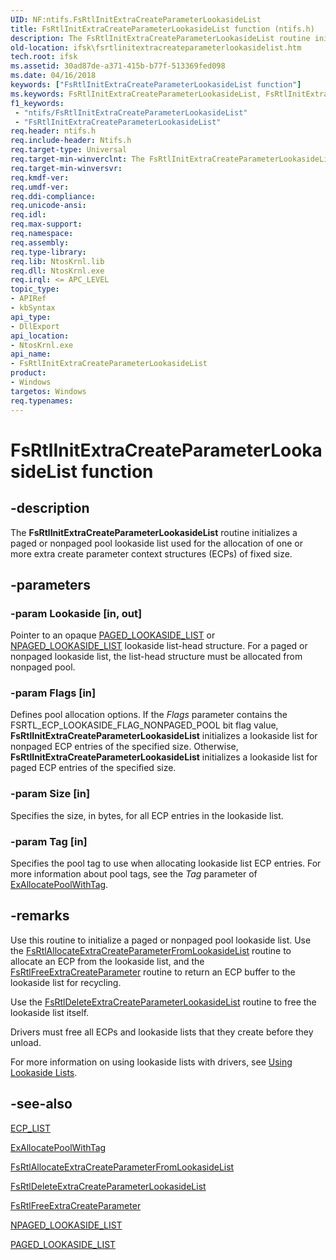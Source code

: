 ```yaml
---
UID: NF:ntifs.FsRtlInitExtraCreateParameterLookasideList
title: FsRtlInitExtraCreateParameterLookasideList function (ntifs.h)
description: The FsRtlInitExtraCreateParameterLookasideList routine initializes a paged or nonpaged pool lookaside list used for the allocation of one or more extra create parameter context structures (ECPs) of fixed size.
old-location: ifsk\fsrtlinitextracreateparameterlookasidelist.htm
tech.root: ifsk
ms.assetid: 30ad87de-a371-415b-b77f-513369fed098
ms.date: 04/16/2018
keywords: ["FsRtlInitExtraCreateParameterLookasideList function"]
ms.keywords: FsRtlInitExtraCreateParameterLookasideList, FsRtlInitExtraCreateParameterLookasideList routine [Installable File System Drivers], fsrtlref_4b4e21ec-cfcc-45b7-bcb9-74dbc7c486ac.xml, ifsk.fsrtlinitextracreateparameterlookasidelist, ntifs/FsRtlInitExtraCreateParameterLookasideList
f1_keywords:
 - "ntifs/FsRtlInitExtraCreateParameterLookasideList"
 - "FsRtlInitExtraCreateParameterLookasideList"
req.header: ntifs.h
req.include-header: Ntifs.h
req.target-type: Universal
req.target-min-winverclnt: The FsRtlInitExtraCreateParameterLookasideList routine is available starting with Windows Vista.
req.target-min-winversvr: 
req.kmdf-ver: 
req.umdf-ver: 
req.ddi-compliance: 
req.unicode-ansi: 
req.idl: 
req.max-support: 
req.namespace: 
req.assembly: 
req.type-library: 
req.lib: NtosKrnl.lib
req.dll: NtosKrnl.exe
req.irql: <= APC_LEVEL
topic_type:
- APIRef
- kbSyntax
api_type:
- DllExport
api_location:
- NtosKrnl.exe
api_name:
- FsRtlInitExtraCreateParameterLookasideList
product:
- Windows
targetos: Windows
req.typenames: 
---
```


# FsRtlInitExtraCreateParameterLookasideList function


## -description


The <b>FsRtlInitExtraCreateParameterLookasideList</b> routine initializes a paged or nonpaged pool lookaside list used for the allocation of one or more extra create parameter context structures (ECPs) of fixed size.


## -parameters




### -param Lookaside [in, out]

Pointer to an opaque <a href="https://docs.microsoft.com/windows-hardware/drivers/kernel/eprocess">PAGED_LOOKASIDE_LIST</a> or <a href="https://docs.microsoft.com/windows-hardware/drivers/kernel/eprocess">NPAGED_LOOKASIDE_LIST</a> lookaside list-head structure. For a paged or nonpaged lookaside list, the list-head structure must be allocated from nonpaged pool. 


### -param Flags [in]

Defines pool allocation options. If the <i>Flags</i> parameter contains the FSRTL_ECP_LOOKASIDE_FLAG_NONPAGED_POOL bit flag value, <b>FsRtlInitExtraCreateParameterLookasideList</b> initializes a lookaside list for nonpaged ECP entries of the specified size. Otherwise, <b>FsRtlInitExtraCreateParameterLookasideList</b> initializes a lookaside list for paged ECP entries of the specified size. 


### -param Size [in]

Specifies the size, in bytes, for all ECP entries in the lookaside list. 


### -param Tag [in]

Specifies the pool tag to use when allocating lookaside list ECP entries. For more information about pool tags, see the <i>Tag</i> parameter of <a href="https://docs.microsoft.com/windows-hardware/drivers/ddi/wdm/nf-wdm-exallocatepoolwithtag">ExAllocatePoolWithTag</a>. 


## -remarks



Use this routine to initialize a paged or nonpaged pool lookaside list. Use the <a href="https://msdn.microsoft.com/library/windows/hardware/ff545616">FsRtlAllocateExtraCreateParameterFromLookasideList</a> routine to allocate an ECP from the lookaside list, and the <a href="https://msdn.microsoft.com/library/windows/hardware/ff545989">FsRtlFreeExtraCreateParameter</a> routine to return an ECP buffer to the lookaside list for recycling.

Use the <a href="https://msdn.microsoft.com/library/windows/hardware/ff545849">FsRtlDeleteExtraCreateParameterLookasideList</a> routine to free the lookaside list itself.

Drivers must free all ECPs and lookaside lists that they create before they unload.

For more information on using lookaside lists with drivers, see <a href="https://docs.microsoft.com/windows-hardware/drivers/kernel/using-lookaside-lists">Using Lookaside Lists</a>.




## -see-also




<a href="https://docs.microsoft.com/previous-versions/windows/hardware/drivers/ff540148(v=vs.85)">ECP_LIST</a>



<a href="https://docs.microsoft.com/windows-hardware/drivers/ddi/wdm/nf-wdm-exallocatepoolwithtag">ExAllocatePoolWithTag</a>



<a href="https://msdn.microsoft.com/library/windows/hardware/ff545616">FsRtlAllocateExtraCreateParameterFromLookasideList</a>



<a href="https://msdn.microsoft.com/library/windows/hardware/ff545849">FsRtlDeleteExtraCreateParameterLookasideList</a>



<a href="https://msdn.microsoft.com/library/windows/hardware/ff545989">FsRtlFreeExtraCreateParameter</a>



<a href="https://docs.microsoft.com/windows-hardware/drivers/kernel/eprocess">NPAGED_LOOKASIDE_LIST</a>



<a href="https://docs.microsoft.com/windows-hardware/drivers/kernel/eprocess">PAGED_LOOKASIDE_LIST</a>
 

 

